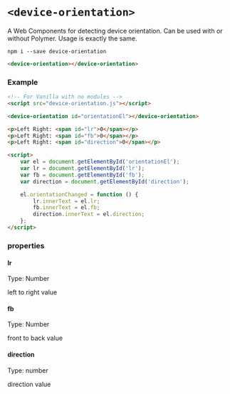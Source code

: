 # ```<device-orientation>```

A Web Components for detecting device orientation. Can be used with or without Polymer. Usage is exactly the same.

```
npm i --save device-orientation

```

```HTML
<device-orientation></device-orientation>
```

### Example
```HTML
<!-- For Vanilla with no modules -->
<script src="device-orientation.js"></script>

<device-orientation id="orientationEl"></device-orientation>

<p>Left Right: <span id="lr">0</span></p>
<p>Left Right: <span id="fb">0</span></p>
<p>Left Right: <span id="direction">0</span></p>

<script>
    var el = document.getElementById('orientationEl');
    var lr = document.getElementById('lr');
    var fb = document.getElementById('fb');
    var direction = document.getElementById('direction');

    el.orientationChanged = function () {
        lr.innerText = el.lr;
        fb.innerText = el.fb;
        direction.innerText = el.direction;
    };
</script>
```

### properties

#### lr
Type: Number

left to right value

#### fb
Type: Number

front to back value

#### direction
Type: number

direction value
